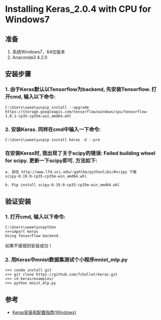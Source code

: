 # Installing Keras_2.0.4 with CPU for Windows7
## 准备
1. 系统Windows7，64位版本
2. Anaconda3 4.2.0

## 安装步骤
### 1. 由于Keras默认以Tensorflow为backend, 先安装Tensorflow. 打开cmd, 输入以下命令:  
    C:\Users\sweetyu>pip install --upgrade https://storage.googleapis.com/tensorflow/windows/cpu/tensorflow-1.0.1-cp35-cp35m-win_amd64.whl  
### 2. 安装Keras. 同样在cmd中输入一下命令:  
    C:\Users\sweetyu>pip install keras -U --pre  
### 在安装Keras时, 我出现了关于scipy的错误: Failed building wheel for scipy. 更新一下scipy即可. 方法如下: 
    a. 前往 http://www.lfd.uci.edu/~gohlke/pythonlibs/#scipy 下载scipy‑0.19.0‑cp35‑cp35m‑win_amd64.whl
    
    b. Pip install scipy‑0.19.0‑cp35‑cp35m‑win_amd64.whl

## 验证安装
### 1. 打开cmd, 输入以下命令:    
    C:\Users\sweetyu>python    
    >>>import keras    
    Using TensorFlow backend.      
如果不报错则安装成功！
### 2. 用Keras中mnist数据集测试个小程序mnist_mlp.py    
    >>> conda install git  
    >>> git clone https://github.com/fchollet/keras.git  
    >>> cd keras/examples/  
    >>> python mnist_mlp.py  

## 参考
* [Keras安装和配置指南(Windows)](http://keras-cn.readthedocs.io/en/latest/for_beginners/keras_windows/)  
